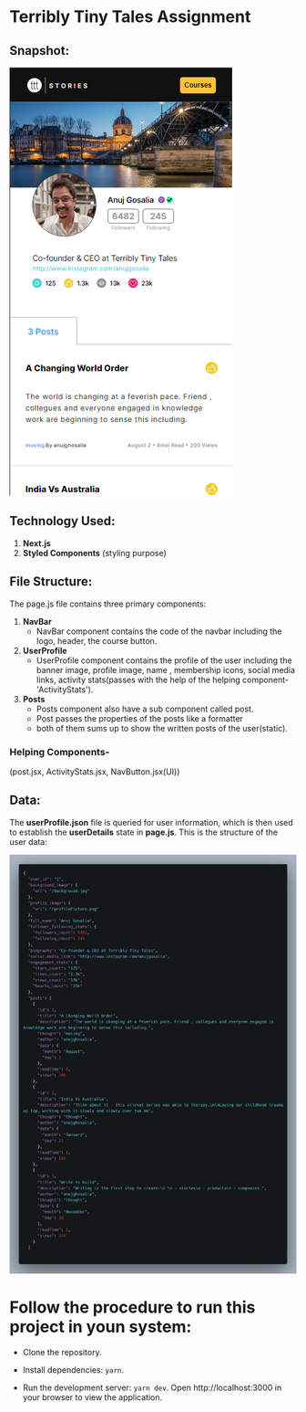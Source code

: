 
# Terribly Tiny Tales Assignment 

## Snapshot:

![](ss1.png)


## Technology Used:

1. **Next.js**
2. **Styled Components** (styling purpose)



## File Structure:

The page.js file contains three primary components:


1. **NavBar**
   * NavBar component contains the code of the navbar including the logo, header, the course button.
2. **UserProfile**
    * UserProfile component contains the profile of the user including the banner image, profile image, name , membership icons, social media links, activity stats(passes with the help of the helping component-'ActivityStats').
3. **Posts**
    * Posts component also have a sub component called post.
    * Post passes the properties of the posts like a formatter
    * both of them sums up to show the written posts of the user(static).

### Helping Components-
(post.jsx, ActivityStats.jsx, NavButton.jsx(UI))

## Data:

The **userProfile.json** file is queried for user information, which is then used to establish the **userDetails** state in **page.js**. This is the structure of the user data:


![](image.png)



# Follow the procedure to run this project in youn system:

- Clone the repository.

- Install dependencies: `yarn`.
- Run the development server: `yarn dev`.
  Open http://localhost:3000 in your browser to view the application.
